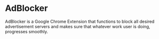# AdBlocker
AdBlocker is a Google Chrome Extension that functions to block all desired advertisement servers and makes sure that whatever work user is doing, progresses smoothly.
